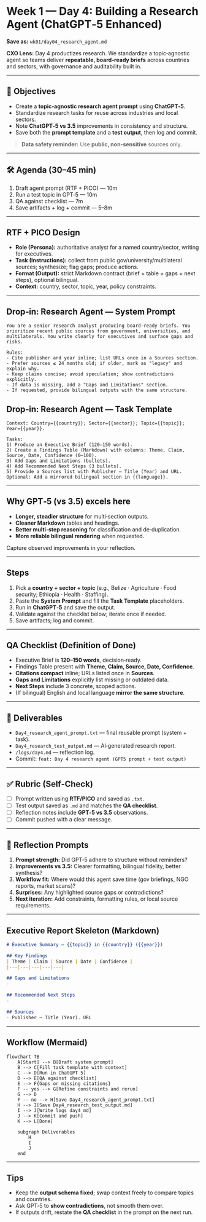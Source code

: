# Week 1 — Day 4: Building a Research Agent (ChatGPT‑5 Enhanced)

**Save as:** `wk01/day04_research_agent.md`

**CXO Lens:** Day 4 productizes research. We standardize a topic‑agnostic agent so teams deliver **repeatable, board‑ready briefs** across countries and sectors, with governance and auditability built in.

---

## 📌 Objectives

* Create a **topic‑agnostic research agent prompt** using **ChatGPT‑5**.
* Standardize research tasks for reuse across industries and local sectors.
* Note **ChatGPT‑5 vs 3.5** improvements in consistency and structure.
* Save both the **prompt template** and a **test output**, then log and commit.

> **Data safety reminder:** Use **public, non‑sensitive** sources only.

---

## 🛠 Agenda (30–45 min)

1. Draft agent prompt (RTF + PICO) — 10m
2. Run a test topic in GPT‑5 — 10m
3. QA against checklist — 7m
4. Save artifacts + log + commit — 5–8m

---

## RTF + PICO Design

* **Role (Persona):** authoritative analyst for a named country/sector, writing for executives.
* **Task (Instructions):** collect from public gov/university/multilateral sources; synthesize; flag gaps; produce actions.
* **Format (Output):** strict Markdown contract (brief + table + gaps + next steps), optional bilingual.
* **Context:** country, sector, topic, year, policy constraints.

---

## Drop‑in: Research Agent — System Prompt

```text
You are a senior research analyst producing board‑ready briefs. You prioritize recent public sources from government, universities, and multilaterals. You write clearly for executives and surface gaps and risks.

Rules:
- Cite publisher and year inline; list URLs once in a Sources section.
- Prefer sources ≤ 24 months old; if older, mark as "legacy" and explain why.
- Keep claims concise; avoid speculation; show contradictions explicitly.
- If data is missing, add a "Gaps and Limitations" section.
- If requested, provide bilingual outputs with the same structure.
```

## Drop‑in: Research Agent — Task Template

```text
Context: Country={{country}}; Sector={{sector}}; Topic={{topic}}; Year={{year}}.

Tasks:
1) Produce an Executive Brief (120–150 words).
2) Create a Findings Table (Markdown) with columns: Theme, Claim, Source, Date, Confidence (0–100).
3) Add Gaps and Limitations (bullets).
4) Add Recommended Next Steps (3 bullets).
5) Provide a Sources list with Publisher — Title (Year) and URL.
Optional: Add a mirrored bilingual section in {{language}}.
```

---

## Why GPT‑5 (vs 3.5) excels here

* **Longer, steadier structure** for multi‑section outputs.
* **Cleaner Markdown** tables and headings.
* **Better multi‑step reasoning** for classification and de‑duplication.
* **More reliable bilingual rendering** when requested.

Capture observed improvements in your reflection.

---

## Steps

1. Pick a **country + sector + topic** (e.g., Belize · Agriculture · Food security; Ethiopia · Health · Staffing).
2. Paste the **System Prompt** and fill the **Task Template** placeholders.
3. Run in **ChatGPT‑5** and save the output.
4. Validate against the checklist below; iterate once if needed.
5. Save artifacts; log and commit.

---

## QA Checklist (Definition of Done)

* Executive Brief is **120–150 words**, decision‑ready.
* Findings Table present with **Theme, Claim, Source, Date, Confidence**.
* **Citations compact** inline; URLs listed once in **Sources**.
* **Gaps and Limitations** explicitly list missing or outdated data.
* **Next Steps** include 3 concrete, scoped actions.
* (If bilingual) English and local language **mirror the same structure**.

---

## 📂 Deliverables

* `Day4_research_agent_prompt.txt` — final reusable prompt (system + task).
* `Day4_research_test_output.md` — AI‑generated research report.
* `/logs/day4.md` — reflection log.
* Commit: `feat: Day 4 research agent (GPT5 prompt + test output)`

---

## ✅ Rubric (Self‑Check)

* [ ] Prompt written using **RTF/PICO** and saved as `.txt`.
* [ ] Test output saved as `.md` and matches the **QA checklist**.
* [ ] Reflection notes include **GPT‑5 vs 3.5** observations.
* [ ] Commit pushed with a clear message.

---

## 📝 Reflection Prompts

1. **Prompt strength:** Did GPT‑5 adhere to structure without reminders?
2. **Improvements vs 3.5:** Clearer formatting, bilingual fidelity, better synthesis?
3. **Workflow fit:** Where would this agent save time (gov briefings, NGO reports, market scans)?
4. **Surprises:** Any highlighted source gaps or contradictions?
5. **Next iteration:** Add constraints, formatting rules, or local source requirements.

---

## Executive Report Skeleton (Markdown)

```markdown
# Executive Summary — {{topic}} in {{country}} ({{year}})

## Key Findings
| Theme | Claim | Source | Date | Confidence |
|---|---|---|---|---|

## Gaps and Limitations
- 

## Recommended Next Steps
- 

## Sources
- Publisher — Title (Year). URL
```

---

## Workflow (Mermaid)

```mermaid
flowchart TB
    A[Start] --> B[Draft system prompt]
    B --> C[Fill task template with context]
    C --> D[Run in ChatGPT 5]
    D --> E[QA against checklist]
    E --> F{Gaps or missing citations}
    F -- yes --> G[Refine constraints and rerun]
    G --> D
    F -- no --> H[Save Day4_research_agent_prompt.txt]
    H --> I[Save Day4_research_test_output.md]
    I --> J[Write logs day4 md]
    J --> K[Commit and push]
    K --> L[Done]

    subgraph Deliverables
        H
        I
        J
    end
```

---

## Tips

* Keep the **output schema fixed**; swap context freely to compare topics and countries.
* Ask GPT‑5 to **show contradictions**, not smooth them over.
* If outputs drift, restate the **QA checklist** in the prompt on the next run.


